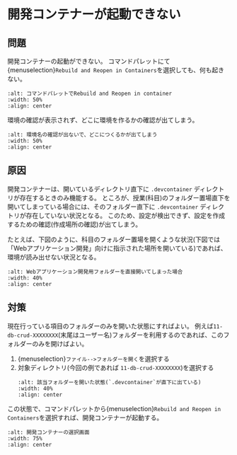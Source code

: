 # 開発コンテナーが起動できない

## 問題

開発コンテナーの起動ができない。
コマンドパレットにて{menuselection}`Rebuild and Reopen in Containers`を選択しても、何も起きない。

```{image} images/cp-reopen-in-container.png
:alt: コマンドパレットでRebuild and Reopen in container
:width: 50%
:align: center
```

環境の確認が表示されず、どこに環境を作るかの確認が出てしまう。

```{image} images/where-make-config.png
:alt: 環境名の確認が出ないで、どこにつくるかが出てしまう
:width: 50%
:align: center
```

## 原因

開発コンテナーは、開いているディレクトリ直下に `.devcontainer` ディレクトリが存在するときのみ機能する。
ところが、授業(科目)のフォルダー置場直下を開いてしまっている場合には、そのフォルダー直下に `.devcontainer` ディレクトリが存在していない状況となる。
このため、設定が検出できず、設定を作成するための確認(作成場所の確認)が出てしまう。

たとえば、下図のように、科目のフォルダー置場を開くような状況(下図では「Webアプリケーション開発」向けに指示された場所を開いている)であれば、環境が読み出せない状況となる。

```{image} images/explorer-open-webappdev.png
:alt: Webアプリケーション開発用フォルダーを直接開いてしまった場合
:width: 40%
:align: center
```

## 対策

現在行っている項目のフォルダーのみを開いた状態にすればよい。
例えば`11-db-crud-XXXXXXXX`(末尾はユーザー名)フォルダーを利用するのであれば、このフォルダーのみを開けばよい。

1. {menuselection}`ファイル-->フォルダーを開く`を選択する
2. 対象ディレクトリ(今回の例であれば `11-db-crud-XXXXXXXX`)を選択する
    ```{image} images/open-section-dir.png
    :alt: 該当フォルダーを開いた状態(`.devcontainer`が直下に出ている)
    :width: 40%
    :align: center
    ```

この状態で、コマンドパレットから{menuselection}`Rebuild and Reopen in Containers`を選択すれば、開発コンテナーが起動する。

```{image} images/select-devcontainer.png
:alt: 開発コンテナーの選択画面
:width: 75%
:align: center
```
